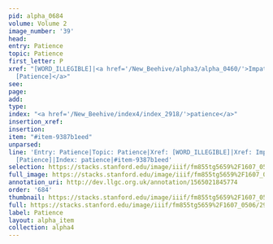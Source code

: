 ```yaml
---
pid: alpha_0684
volume: Volume 2
image_number: '39'
head: 
entry: Patience
topic: Patience
first_letter: P
xref: "[WORD_ILLEGIBLE]|<a href='/New_Beehive/alpha3/alpha_0460/'>Impat</a>|<a href='/New_Beehive/toc/toc2_122/'>509
  [Patience]</a>"
see: 
page: 
add: 
type: 
index: "<a href='/New_Beehive/index4/index_2918/'>patience</a>"
insertion_xref: 
insertion: 
item: "#item-9387b1eed"
unparsed: 
line: 'Entry: Patience|Topic: Patience|Xref: [WORD_ILLEGIBLE]|Xref: Impat|Xref: 509
  [Patience]|Index: patience|#item-9387b1eed'
selection: https://stacks.stanford.edu/image/iiif/fm855tg5659%2F1607_0506/298,1629,3068,508/full/0/default.jpg
full_image: https://stacks.stanford.edu/image/iiif/fm855tg5659%2F1607_0506/full/full/0/default.jpg
annotation_uri: http://dev.llgc.org.uk/annotation/1565021845774
order: '684'
thumbnail: https://stacks.stanford.edu/image/iiif/fm855tg5659%2F1607_0506/298,1629,600,180/250,/0/default.jpg
full: https://stacks.stanford.edu/image/iiif/fm855tg5659%2F1607_0506/298,1629,3068,508/full/0/default.jpg
label: Patience
layout: alpha_item
collection: alpha4
---
```

